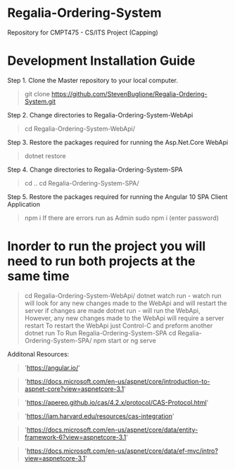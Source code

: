 # Regalia-Ordering-System
Repository for CMPT475 - CS/ITS Project (Capping)


# Development Installation Guide

Step 1. Clone the Master repository to your local computer.
> git clone https://github.com/StevenBuglione/Regalia-Ordering-System.git

Step 2. Change directories to Regalia-Ordering-System-WebApi
> cd Regalia-Ordering-System-WebApi/

Step 3. Restore the packages required for running the Asp.Net.Core WebApi
> dotnet restore

Step 4. Change directories to Regalia-Ordering-System-SPA
> cd ..
> cd Regalia-Ordering-System-SPA/

Step 5. Restore the packages required for running the Angular 10 SPA Client Application
> npm i 
> If there are errors run as Admin
> sudo npm i (enter password)

# Inorder to run the project you will need to run both projects at the same time

> cd Regalia-Ordering-System-WebApi/
> dotnet watch run - watch run will look for any new changes made to the WebApi and will restart the server if changes are made
> dotnet run - will run the WebApi, However, any new changes made to the WebApi will require a server restart
> To restart the WebApi just Control-C and preform another dotnet run 
To Run Regalia-Ordering-System-SPA 
> cd Regalia-Ordering-System-SPA/
> npm start or ng serve

Additonal Resources:
>'https://angular.io/'

>'https://docs.microsoft.com/en-us/aspnet/core/introduction-to-aspnet-core?view=aspnetcore-3.1'

>'https://apereo.github.io/cas/4.2.x/protocol/CAS-Protocol.html'

>'https://iam.harvard.edu/resources/cas-integration'

>'https://docs.microsoft.com/en-us/aspnet/core/data/entity-framework-6?view=aspnetcore-3.1'

>'https://docs.microsoft.com/en-us/aspnet/core/data/ef-mvc/intro?view=aspnetcore-3.1'
